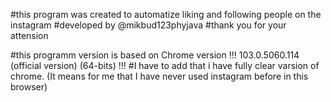 #this program was created to automatize liking and following people on the instagram
#developed by @mikbud123phyjava
#thank you for your attension

#this programm version is based on Chrome version !!! 103.0.5060.114 (official version) (64-bits) !!!
#I have to add that i have fully clear varsion of chrome. (It means for me that I have never used instagram before in this browser)



